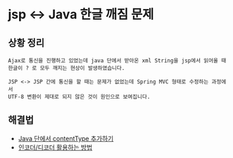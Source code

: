 # jsp <-> Java 한글 깨짐 문제 
## 상황 정리 
```
Ajax로 통신을 진행하고 있었는데 java 단에서 받아온 xml String을 jsp에서 읽어올 때
한글이 ? 로 모두 깨지는 현상이 발생하였습니다. 

JSP <-> JSP 간에 통신을 할 때는 문제가 없었는데 Spring MVC 형태로 수정하는 과정에서
UTF-8 변환이 제대로 되지 않은 것이 원인으로 보여집니다. 
```
## 해결법
- [Java 단에서 contentType 추가하기](https://despacito-pasito.tistory.com/8) 
- [인코더/디코더 활용하는 방법](https://zzznara2.tistory.com/94) 
